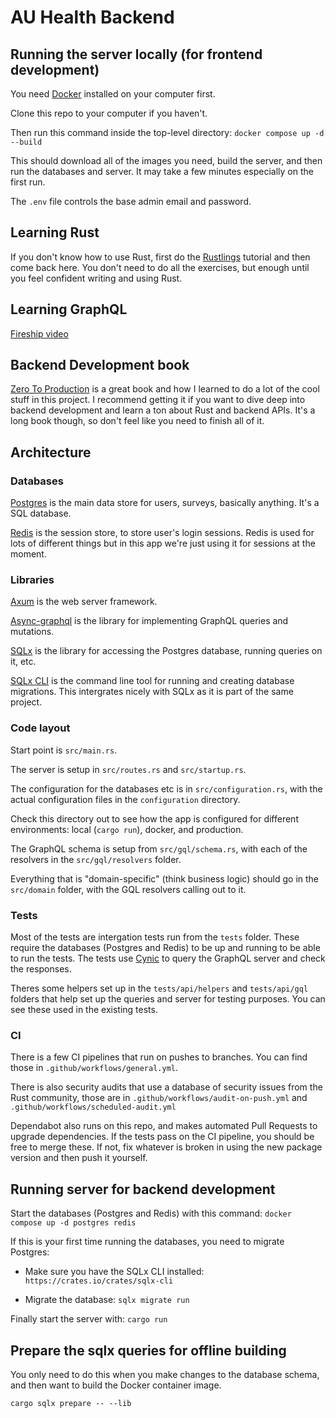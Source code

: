 # AU Health Backend

## Running the server locally (for frontend development)

You need [Docker](https://www.docker.com/) installed on your computer first.

Clone this repo to your computer if you haven't.

Then run this command inside the top-level directory: `docker compose up -d --build`

This should download all of the images you need, build the server, and then run the databases and server. It may take a few minutes especially on the first run.

The `.env` file controls the base admin email and password.

## Learning Rust

If you don't know how to use Rust, first do the [Rustlings](https://github.com/rust-lang/rustlings) tutorial and then come back here. You don't need to do all the exercises, but enough until you feel confident writing and using Rust.

## Learning GraphQL

[Fireship video](https://www.youtube.com/watch?v=eIQh02xuVw4)

## Backend Development book

[Zero To Production](https://www.zero2prod.com/) is a great book and how I learned to do a lot of the cool stuff in this project. I recommend getting it if you want to dive deep into backend development and learn a ton about Rust and backend APIs. It's a long book though, so don't feel like you need to finish all of it.

## Architecture

### Databases

[Postgres](https://www.postgresql.org/) is the main data store for users, surveys, basically anything. It's a SQL database.

[Redis](https://redis.io/) is the session store, to store user's login sessions. Redis is used for lots of different things but in this app we're just using it for sessions at the moment.

### Libraries

[Axum](https://github.com/tokio-rs/axum) is the web server framework.

[Async-graphql](https://github.com/async-graphql/async-graphql) is the library for implementing GraphQL queries and mutations.

[SQLx](https://github.com/launchbadge/sqlx) is the library for accessing the Postgres database, running queries on it, etc.

[SQLx CLI](https://github.com/launchbadge/sqlx/tree/master/sqlx-cli) is the command line tool for running and creating database migrations. This intergrates nicely with SQLx as it is part of the same project.

### Code layout

Start point is `src/main.rs`.

The server is setup in `src/routes.rs` and `src/startup.rs`.

The configuration for the databases etc is in `src/configuration.rs`, with the actual configuration files in the `configuration` directory.

Check this directory out to see how the app is configured for different environments: local (`cargo run`), docker, and production.

The GraphQL schema is setup from `src/gql/schema.rs`, with each of the resolvers in the `src/gql/resolvers` folder.

Everything that is "domain-specific" (think business logic) should go in the `src/domain` folder, with the GQL resolvers calling out to it.

### Tests

Most of the tests are intergation tests run from the `tests` folder. These require the databases (Postgres and Redis) to be up and running to be able to run the tests. The tests use [Cynic](https://github.com/obmarg/cynic) to query the GraphQL server and check the responses.

Theres some helpers set up in the `tests/api/helpers` and `tests/api/gql` folders that help set up the queries and server for testing purposes. You can see these used in the existing tests.

### CI

There is a few CI pipelines that run on pushes to branches. You can find those in `.github/workflows/general.yml`.

There is also security audits that use a database of security issues from the Rust community, those are in `.github/workflows/audit-on-push.yml` and `.github/workflows/scheduled-audit.yml`

Dependabot also runs on this repo, and makes automated Pull Requests to upgrade dependencies. If the tests pass on the CI pipeline, you should be free to merge these. If not, fix whatever is broken in using the new package version and then push it yourself.

## Running server for backend development

Start the databases (Postgres and Redis) with this command:
`docker compose up -d postgres redis`

If this is your first time running the databases, you need to migrate Postgres:

- Make sure you have the SQLx CLI installed:
`https://crates.io/crates/sqlx-cli`

- Migrate the database:
`sqlx migrate run`

Finally start the server with:
`cargo run`

## Prepare the sqlx queries for offline building

You only need to do this when you make changes to the database schema, and then want to build the Docker container image.

`cargo sqlx prepare -- --lib`
